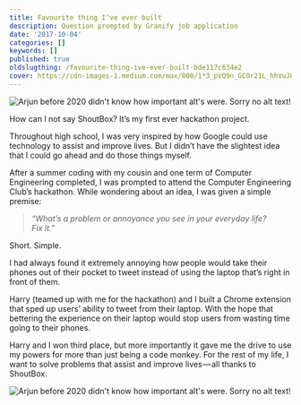 ```yaml
---
title: Favourite thing I’ve ever built
description: Question prompted by Granify job application
date: '2017-10-04'
categories: []
keywords: []
published: true
oldslugthing: /favourite-thing-ive-ever-built-bde117c634e2
cover: https://cdn-images-1.medium.com/max/800/1*3_pVQ9n_GCOr21L_hhVuJQ.png
---
```


![Arjun before 2020 didn't know how important alt's were. Sorry no alt text!](https://cdn-images-1.medium.com/max/800/1*3_pVQ9n_GCOr21L_hhVuJQ.png)

How can I not say ShoutBox? It’s my first ever hackathon project.

Throughout high school, I was very inspired by how Google could use technology to assist and improve lives. But I didn’t have the slightest idea that I could go ahead and do those things myself.

After a summer coding with my cousin and one term of Computer Engineering completed, I was prompted to attend the Computer Engineering Club’s hackathon. While wondering about an idea, I was given a simple premise:

> _“What’s a problem or annoyance you see in your everyday life? Fix it.”_

Short. Simple.

I had always found it extremely annoying how people would take their phones out of their pocket to tweet instead of using the laptop that’s right in front of them.

Harry (teamed up with me for the hackathon) and I built a Chrome extension that sped up users’ ability to tweet from their laptop. With the hope that bettering the experience on their laptop would stop users from wasting time going to their phones.

Harry and I won third place, but more importantly it gave me the drive to use my powers for more than just being a code monkey. For the rest of my life, I want to solve problems that assist and improve lives — all thanks to ShoutBox.

![Arjun before 2020 didn't know how important alt's were. Sorry no alt text!](https://cdn-images-1.medium.com/max/800/0*l7XLh6RV-kFx7bsA.)